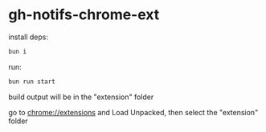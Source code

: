 # gh-notifs-chrome-ext

install deps:

```bash
bun i
```

run:

```bash
bun run start
```

build output will be in the "extension" folder

go to [chrome://extensions](chrome://extensions) and Load Unpacked, then select the "extension" folder
